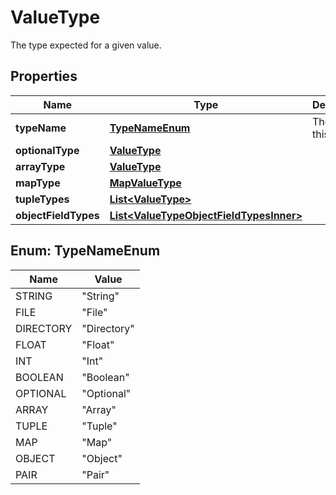 

# ValueType

The type expected for a given value.

## Properties

| Name | Type | Description | Notes |
|------------ | ------------- | ------------- | -------------|
|**typeName** | [**TypeNameEnum**](#TypeNameEnum) | The type of this value |  [optional] |
|**optionalType** | [**ValueType**](ValueType.md) |  |  [optional] |
|**arrayType** | [**ValueType**](ValueType.md) |  |  [optional] |
|**mapType** | [**MapValueType**](MapValueType.md) |  |  [optional] |
|**tupleTypes** | [**List&lt;ValueType&gt;**](ValueType.md) |  |  [optional] |
|**objectFieldTypes** | [**List&lt;ValueTypeObjectFieldTypesInner&gt;**](ValueTypeObjectFieldTypesInner.md) |  |  [optional] |



## Enum: TypeNameEnum

| Name | Value |
|---- | -----|
| STRING | &quot;String&quot; |
| FILE | &quot;File&quot; |
| DIRECTORY | &quot;Directory&quot; |
| FLOAT | &quot;Float&quot; |
| INT | &quot;Int&quot; |
| BOOLEAN | &quot;Boolean&quot; |
| OPTIONAL | &quot;Optional&quot; |
| ARRAY | &quot;Array&quot; |
| TUPLE | &quot;Tuple&quot; |
| MAP | &quot;Map&quot; |
| OBJECT | &quot;Object&quot; |
| PAIR | &quot;Pair&quot; |



